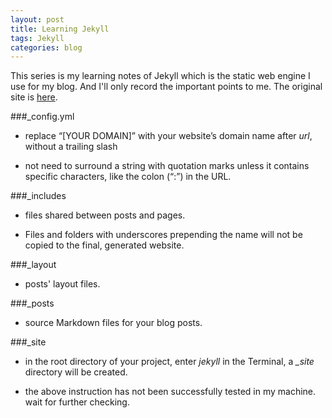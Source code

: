 ```yaml
---
layout: post
title: Learning Jekyll
tags: Jekyll
categories: blog
---
```


This series is my learning notes of Jekyll which is the static web engine I use for my blog. And I'll only record the important points to me. The original site is [here](http://www.andrewmunsell.com/tutorials/jekyll-by-example/index.html).<!-- truncate_here -->

###_config.yml

* replace “[YOUR DOMAIN]” with your website’s domain name after *url*, without a trailing slash

* not need to surround a string with quotation marks unless it contains specific characters, like the colon (“:”) in the URL.

###_includes

* files shared between posts and pages.

* Files and folders with underscores prepending the name will not be copied to the final, generated website.

###_layout

* posts' layout files.

###_posts

* source Markdown files for your blog posts.

###_site

* in the root directory of your project, enter *jekyll* in the Terminal, a *_site* directory will be created.

* the above instruction has not been successfully tested in my machine. wait for further checking.

